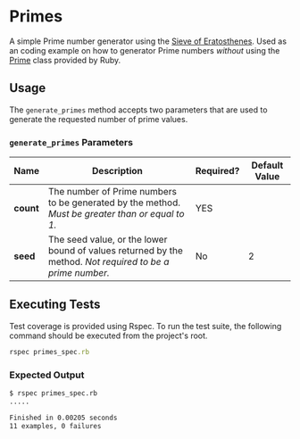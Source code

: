 # Primes
A simple Prime number generator using the [Sieve of Eratosthenes](http://en.wikipedia.org/wiki/Sieve_of_Eratosthenes). Used as
an coding example on how to generator Prime numbers _without_ using the [Prime](http://ruby-doc.org/stdlib-2.0.0/libdoc/prime/rdoc/Prime.html)
class provided by Ruby.

## Usage
The `generate_primes` method accepts two parameters that are used to generate the
requested number of prime values.

### `generate_primes` Parameters
| Name        | Description           | Required? | Default Value |
|-------------|-----------------------------|-----|-----|
| **count** | The number of Prime numbers to be generated by the method. _Must be greater than or equal to 1._ | YES | |
| **seed** | The seed value, or the lower bound of values returned by the method. _Not required to be a prime number._ | No | 2 |

## Executing Tests
Test coverage is provided using Rspec. To run the test suite, the following command
should be executed from the project's root.

```ruby
rspec primes_spec.rb
```

### Expected Output
```bash
$ rspec primes_spec.rb
.....

Finished in 0.00205 seconds
11 examples, 0 failures
```

